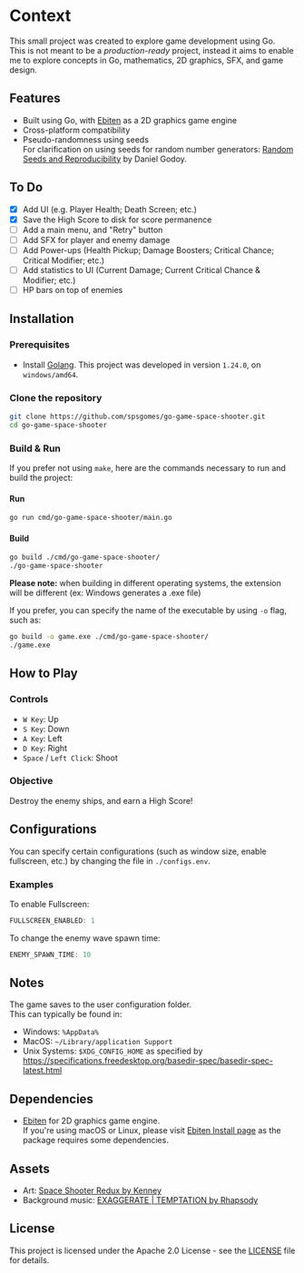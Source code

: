 # Context

This small project was created to explore game development using Go.\
This is not meant to be a *production-ready* project, instead it aims to enable me to explore concepts in Go, mathematics, 2D graphics, SFX, and game design.

## Features
- Built using Go, with [Ebiten](https://ebitengine.org/) as a 2D graphics game engine
- Cross-platform compatibility
- Pseudo-randomness using seeds\
  For clarification on using seeds for random number generators: [Random Seeds and Reproducibility](https://medium.com/towards-data-science/random-seeds-and-reproducibility-933da79446e3) by Daniel Godoy.

## To Do
- [X] Add UI (e.g. Player Health; Death Screen; etc.)
- [X] Save the High Score to disk for score permanence
- [ ] Add a main menu, and "Retry" button
- [ ] Add SFX for player and enemy damage
- [ ] Add Power-ups (Health Pickup; Damage Boosters; Critical Chance; Critical Modifier; etc.)
- [ ] Add statistics to UI (Current Damage; Current Critical Chance & Modifier; etc.)
- [ ] HP bars on top of enemies

## Installation

### Prerequisites
- Install [Golang](https://go.dev/dl/). This project was developed in version `1.24.0`, on `windows/amd64`.

### Clone the repository
```sh
git clone https://github.com/spsgomes/go-game-space-shooter.git
cd go-game-space-shooter
```

### Build & Run
If you prefer not using `make`, here are the commands necessary to run and build the project:

#### Run
```sh
go run cmd/go-game-space-shooter/main.go
```

#### Build
```sh
go build ./cmd/go-game-space-shooter/
./go-game-space-shooter
```
**Please note:** when building in different operating systems, the extension will be different (ex: Windows generates a .exe file)

If you prefer, you can specify the name of the executable by using `-o` flag, such as:
```sh
go build -o game.exe ./cmd/go-game-space-shooter/
./game.exe
```

## How to Play

### Controls
- `W Key`: Up
- `S Key`: Down
- `A Key`: Left
- `D Key`: Right
- `Space` / `Left Click`: Shoot

### Objective
Destroy the enemy ships, and earn a High Score!

## Configurations
You can specify certain configurations (such as window size, enable fullscreen, etc.) by changing the file in `./configs.env`.

### Examples

To enable Fullscreen:
```go
FULLSCREEN_ENABLED: 1
```

To change the enemy wave spawn time:
```go
ENEMY_SPAWN_TIME: 10
```

## Notes
The game saves to the user configuration folder.\
This can typically be found in:
- Windows: `%AppData%`
- MacOS: `~/Library/application Support`
- Unix Systems: `$XDG_CONFIG_HOME` as specified by https://specifications.freedesktop.org/basedir-spec/basedir-spec-latest.html

## Dependencies
- [Ebiten](https://ebitengine.org/) for 2D graphics game engine.\
  If you're using macOS or Linux, please visit [Ebiten Install page](https://ebitengine.org/en/documents/install.html) as the package requires some dependencies.

## Assets
- Art: [Space Shooter Redux by Kenney](https://kenney.nl/assets/space-shooter-redux)
- Background music: [EXAGGERATE | TEMPTATION by Rhapsody](https://freemusicarchive.org/music/rhapsody/single/exaggerate-temptation/)

## License
This project is licensed under the Apache 2.0 License - see the [LICENSE](LICENSE) file for details.
